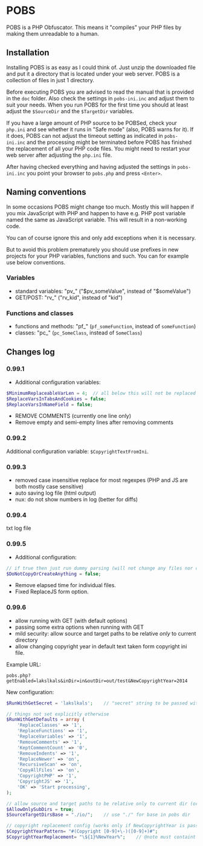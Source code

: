 POBS
====

POBS is a PHP Obfuscator. This means it "compiles" your PHP files by making them unreadable to a human.   

Installation
-------------------

Installing POBS is as easy as I could think of. Just unzip the downloaded file and put it a directory that is located under your web server. POBS is a collection of files in just 1 directory.

Before executing POBS you are advised to read the manual that is provided in the `doc` folder. Also check the settings in `pobs-ini.inc` and adjust them to suit your needs. When you run POBS for the first time you should at least adjust the `$SourceDir` and the `$TargetDir` variables.

If you have a large amount of PHP source to be POBSed, check your `php.ini` and see whether it runs in "Safe mode" (also, POBS warns for it). If it does, POBS can not adjust the timeout setting as indicated in `pobs-ini.inc` and the processing might be terminated before POBS has finished the replacement of all your PHP code files. You might need to restart your web server after adjusting the `php.ini` file.

After having checked everything and having adjusted the settings in `pobs-ini.inc` you point your browser to `pobs.php` and press `<Enter>`.

Naming conventions
-------------------
In some occasions POBS might change too much. Mostly this will happen if you mix JavaScript with PHP and happen to have e.g. PHP post variable named the same as JavaScript variable. This will result in a non-working code.

You can of course ignore this and only add exceptions when it is necessary.

But to avoid this problem prematurely you should use prefixes in new projects for your PHP variables, functions and such. You can for example use below conventions.

### Variables ###
* standard variables: "pv_" ("$pv_someValue", instead of "$someValue") 
* GET/POST: "rv_" ("rv_kid", instead of "kid")

### Functions and classes ###
* functions and methods: "pf_" (`pf_someFunction`, instead of `someFunction`)
* classes: "pc_" (`pc_SomeClass`, instead of `SomeClass`)

Changes log
---------------------

### 0.99.1 ###

* Additional configuration variables:
```php
$MinimumReplaceableVarLen = 4;	// all below this will not be replaced
$ReplaceVarsInTabsAndCookies = false;
$ReplaceVarsInNameField = false;
```
* REMOVE COMMENTS <!-- ... --> (currently one line only)
* Remove empty and semi-empty lines after removing comments

### 0.99.2 ###

Additional configuration variable: `$CopyrightTextFromIni`.

### 0.99.3 ###
- removed case insensitive replace for most regexpes (PHP and JS are both mostly case sensitive)
- auto saving log file (html output)
- nux: do not show numbers in log (better for diffs)

### 0.99.4 ###

txt log file

### 0.99.5 ###

* Additional configuration:
```php
// if true then just run dummy parsing (will not change any files nor create directories)
$DoNotCopyOrCreateAnything = false;
```
* Remove elapsed time for individual files.
* Fixed ReplaceJS form option.


### 0.99.6 ###

- allow running with GET (with default options)
- passing some extra options when running with GET
- mild security: allow source and target paths to be relative *only* to current directory
- allow changing copyright year in default text taken form copyright ini file.

Example URL:

	pobs.php?getEnabled=lakslkals&inDir=in&outDir=out/test&NewCopyrightYear=2014

New configuration:
```php
$RunWithGetSecret = 'lakslkals';	// "secret" string to be passed with GET request

// things not set explicitly otherwise
$RunWithGetDefaults = array (
	'ReplaceClasses' => '1',
	'ReplaceFunctions' => '1',
	'ReplaceVariables' => '1',
	'RemoveComments' => '1',
	'KeptCommentCount' => '0',
	'RemoveIndents' => '1',
	'ReplaceNewer' => 'on',
	'RecursiveScan' => 'on',
	'CopyAllFiles' => 'on',
	'CopyrightPHP' => '1',
	'CopyrightJS' => '1',
	'OK' => 'Start processing',
);

// allow source and target paths to be relative only to current dir (or dir given below)
$AllowOnlySubDirs = true;
$SourceTargetDirsBase = "./io/";	// use "./" for base in pobs dir

// copyright replacement config (works only if NewCopyrightYear is passed with GET or POST)
$CopyrightYearPattern= "#(Copyright [0-9]+\-)([0-9]+)#";
$CopyrightYearReplacement= "\${1}%NewYear%";	// @note must containt "%NewYear%" for the replacement to work
```